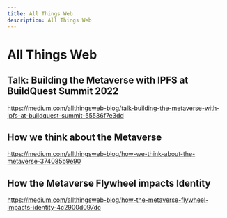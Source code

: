 ```yaml
---
title: All Things Web
description: All Things Web
---
```

# All Things Web



## Talk: Building the Metaverse with IPFS at BuildQuest Summit 2022 

https://medium.com/allthingsweb-blog/talk-building-the-metaverse-with-ipfs-at-buildquest-summit-55536f7e3dd





## How we think about the Metaverse
https://medium.com/allthingsweb-blog/how-we-think-about-the-metaverse-374085b9e90



## How the Metaverse Flywheel impacts Identity
https://medium.com/allthingsweb-blog/how-the-metaverse-flywheel-impacts-identity-4c2900d097dc
